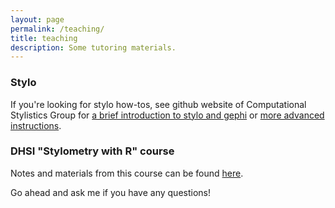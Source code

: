 ```yaml
---
layout: page
permalink: /teaching/
title: teaching
description: Some tutoring materials.
---
```

### Stylo
If you're looking for stylo how-tos, see github website of Computational Stylistics Group for [a brief introduction to stylo and gephi](https://computationalstylistics.github.io/stylo_nutshell/) or [more advanced instructions](https://computationalstylistics.github.io/).  
### DHSI "Stylometry with R" course
Notes and materials from this course can be found [here](https://github.com/JoannaBy/DHSI-Stylometry).  
  
Go ahead and ask me if you have any questions!

